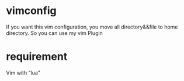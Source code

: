 # vimconfig
If you want this vim configuration, you move all directory&&file to home directory.
So you can use my vim Plugin


# requirement
Vim with "lua"
